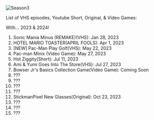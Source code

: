 ![Season3](https://github.com/thestickmanpixel/Season_3/assets/95284026/6344c89e-41aa-46ae-94f9-67700878c8e9)


List of VHS episodes, Youtube Short, Original, & Video Games:

With... 2023 & 2024!


1. Sonic Mania Minus (REMAKE)(VHS): Jan 28, 2023
2. HOTEL MARIO TOASTER(APRIL FOOLS): Apr 1, 2023
3. [NEW] Pac-Man Play Golf(VHS): May 22, 2023
4. Pac-man Minix (Video Game): May 27, 2023
5. Hot Ziggity(Short): Jul 11, 2023
6. Ami & Yumi Goes Into The Store(VHS): Jul 27, 2023
7. Bowser Jr's Basics Collection Game(Video Game): Coming Soon
8. ???
9. ???
10. ???
11. ???
12. StickmanPixel New Glasses(Original): Oct 23, 2023
13. ???
14. ???
15. ???
